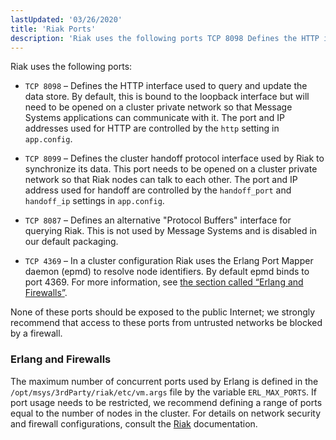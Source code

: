 ```yaml
---
lastUpdated: '03/26/2020'
title: 'Riak Ports'
description: 'Riak uses the following ports TCP 8098 Defines the HTTP interface used to query and update the data store By default this is bound to the loopback interface but will need to be opened on a cluster private network so that Message Systems applications can communicate with it The port...'
---
```


Riak uses the following ports:

- `TCP 8098` – Defines the HTTP interface used to query and update the data store. By default, this is bound to the loopback interface but will need to be opened on a cluster private network so that Message Systems applications can communicate with it. The port and IP addresses used for HTTP are controlled by the `http` setting in `app.config`.

- `TCP 8099` – Defines the cluster handoff protocol interface used by Riak to synchronize its data. This port needs to be opened on a cluster private network so that Riak nodes can talk to each other. The port and IP address used for handoff are controlled by the `handoff_port` and `handoff_ip` settings in `app.config`.

- `TCP 8087` – Defines an alternative "Protocol Buffers" interface for querying Riak. This is not used by Message Systems and is disabled in our default packaging.

- `TCP 4369` – In a cluster configuration Riak uses the Erlang Port Mapper daemon (epmd) to resolve node identifiers. By default epmd binds to port 4369\. For more information, see [the section called “Erlang and Firewalls”](/momentum/4/operations-riak-ports#operations.riak.ports.erlang).

None of these ports should be exposed to the public Internet; we strongly recommend that access to these ports from untrusted networks be blocked by a firewall.

### <a name="operations.riak.ports.erlang"></a> Erlang and Firewalls

The maximum number of concurrent ports used by Erlang is defined in the `/opt/msys/3rdParty/riak/etc/vm.args` file by the variable `ERL_MAX_PORTS`. If port usage needs to be restricted, we recommend defining a range of ports equal to the number of nodes in the cluster. For details on network security and firewall configurations, consult the [Riak](https://docs.riak.com/riak/latest/) documentation.
